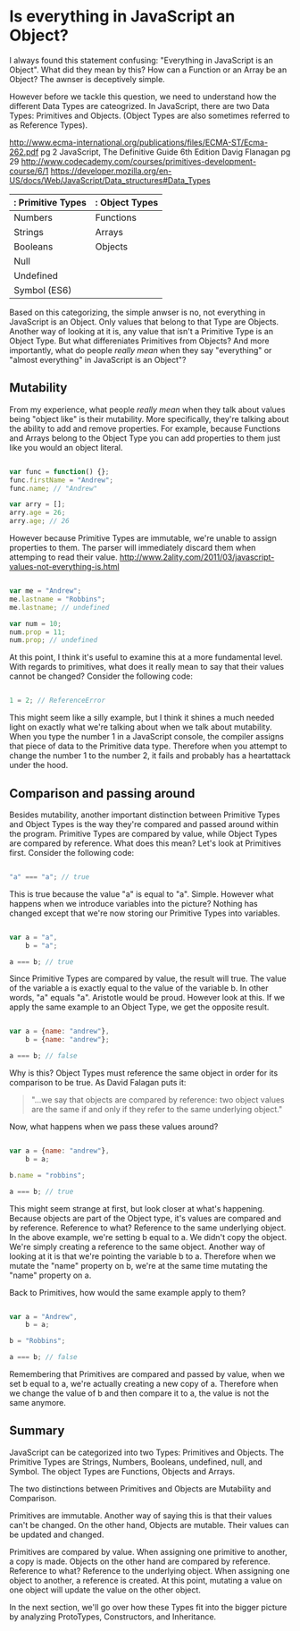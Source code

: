 # Is everything in JavaScript an Object?

I always found this statement confusing: "Everything in JavaScript is an Object". What did they mean by this? How can a Function or an Array be an Object? The awnser is deceptively simple.

However before we tackle this question, we need to understand how the different Data Types are cateogrized. In JavaScript, there are two Data Types: Primitives and Objects. (Object Types are also sometimes referred to as Reference Types).

http://www.ecma-international.org/publications/files/ECMA-ST/Ecma-262.pdf pg 2
JavaScript, The Definitive Guide 6th Edition Davig Flanagan pg 29
http://www.codecademy.com/courses/primitives-development-course/6/1
https://developer.mozilla.org/en-US/docs/Web/JavaScript/Data_structures#Data_Types

|: Primitive Types |: Object Types |
|-----------------|--------------|
| Numbers         | Functions    |
| Strings         | Arrays       |
| Booleans        | Objects 		|
| Null        		|              |
| Undefined       |              |
| Symbol (ES6)    | 					|

Based on this categorizing, the simple anwser is no, not everything in JavaScript is an Object. Only values that belong to that Type are Objects. Another way of looking at it is, any value that isn't a Primitive Type is an Object Type. But what differeniates Primitives from Objects? And more importantly, what do people <em>really mean</em> when they say "everything" or "almost everything" in JavaScript is an Object"?

## Mutability

From my experience, what people <em>really mean</em> when they talk about values being "object like" is their mutability. More specifically, they're talking about the ability to add and remove properties. For example, because Functions and Arrays belong to the Object Type you can add properties to them just like you would an object literal.

```js

var func = function() {};
func.firstName = "Andrew";
func.name; // "Andrew"

var arry = [];
arry.age = 26;
arry.age; // 26

```

However because Primitive Types are immutable, we're unable to assign properties to them. The parser will immediately discard them when attemping to read their value. http://www.2ality.com/2011/03/javascript-values-not-everything-is.html

```js

var me = "Andrew";
me.lastname = "Robbins";
me.lastname; // undefined

var num = 10;
num.prop = 11;
num.prop; // undefined

```

At this point, I think it's useful to examine this at a more fundamental level. With regards to primitives, what does it really mean to say that their values cannot be changed? Consider the following code:

```js

1 = 2; // ReferenceError

```

This might seem like a silly example, but I think it shines a much needed light on exactly what we're talking about when we talk about mutability. When you type the number 1 in a JavaScript console, the compiler assigns that piece of data to the Primitive data type. Therefore when you attempt to change the number 1 to the number 2, it fails and probably has a heartattack under the hood.

## Comparison and passing around

Besides mutability, another important distinction between Primitive Types and Object Types is the way they're compared and passed around within the program. Primitive Types are compared by value, while Object Types are compared by reference. What does this mean? Let's look at Primitives first. Consider the following code:

```js

"a" === "a"; // true

```
This is true because the value "a" is equal to "a". Simple. However what happens when we introduce variables into the picture? Nothing has changed except that we're now storing our Primitive Types into variables.

```js

var a = "a",
    b = "a";

a === b; // true

```

Since Primitive Types are compared by value, the result will true. The value of the variable a is exactly equal to the value of the variable b. In other words, "a" equals "a". Aristotle would be proud. However look at this. If we apply the same example to an Object Type, we get the opposite result.

```js

var a = {name: "andrew"},
    b = {name: "andrew"};

a === b; // false

```

Why is this? Object Types must reference the same object in order for its comparison to be true. As David Falagan puts it: <blockquote>"...we say that objects are compared by reference: two object values are the same if and only if they refer to the same underlying object."</blockquote>

Now, what happens when we pass these values around?

```js

var a = {name: "andrew"},
    b = a;

b.name = "robbins";

a === b; // true

```

This might seem strange at first, but look closer at what's happening. Because objects are part of the Object type, it's values are compared and by reference. Reference to what? Reference to the same underlying object. In the above example, we're setting b equal to a. We didn't copy the object. We're simply creating a reference to the same object. Another way of looking at it is that we're pointing the variable b to a. Therefore when we mutate the "name" property on b, we're at the same time mutating the "name" property on a.

Back to Primitives, how would the same example apply to them?

```js

var a = "Andrew",
    b = a;

b = "Robbins";

a === b; // false

```

Remembering that Primitives are compared and passed by value, when we set b equal to a, we're actually creating a new copy of a. Therefore when we change the value of b and then compare it to a, the value is not the same anymore.

## Summary

JavaScript can be categorized into two Types: Primitives and Objects. The Primitive Types are Strings, Numbers, Booleans, undefined, null, and Symbol. The object Types are Functions, Objects and Arrays.

The two distinctions between Primitives and Objects are Mutability and Comparison.

Primitives are immutable. Another way of saying this is that their values can't be changed. On the other hand, Objects are mutable. Their values can be updated and changed.

Primitives are compared by value. When assigning one primitive to another, a copy is made. Objects on the other hand are compared by reference. Reference to what? Reference to the underlying object. When assigning one object to another, a reference is created. At this point, mutating a value on one object will update the value on the other object.

In the next section, we'll go over how these Types fit into the bigger picture by analyzing ProtoTypes, Constructors, and Inheritance.